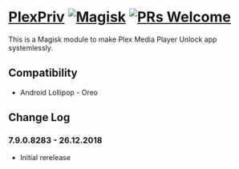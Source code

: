 # [PlexPriv](https://github.com/FayzB/PlexPriv.git) [![Magisk](https://img.shields.io/badge/Magisk-14%2B-00B39B.svg?style=flat-square)](https://forum.xda-developers.com/apps/magisk/official-magisk-v7-universal-systemless-t3473445) [![PRs Welcome](https://img.shields.io/badge/PRs-welcome-brightgreen.svg?style=flat-square)](http://makeapullrequest.com)
This is a Magisk module to make Plex Media Player Unlock app systemlessly.

## Compatibility
* Android Lollipop - Oreo

## Change Log
### 7.9.0.8283 - 26.12.2018
* Initial rerelease


